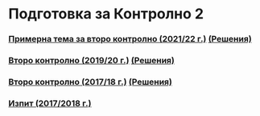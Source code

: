 # Подготовка за Контролно 2

### [Примерна тема за второ контролно (2021/22 г.)](https://learn.fmi.uni-sofia.bg/mod/page/view.php?id=263183) [(Решения)](./exam-2021-2022/)

### [Второ контролно (2019/20 г.)](./second-19-20.pdf) [(Решения)](./exam-2019-2020/)

### [Второ контролно (2017/18 г.)](./second-17-18.pdf) [(Решения)](./exam-2017-2018/)

### [Изпит (2017/2018 г.)](https://docs.google.com/document/d/1U0atZZBMUMJy0nwO4yeEyY-NVmbu7037eOwmeh-95p8)